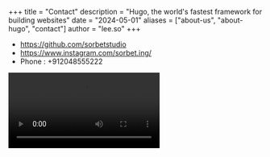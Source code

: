 +++
title = "Contact"
description = "Hugo, the world's fastest framework for building websites"
date = "2024-05-01"
aliases = ["about-us", "about-hugo", "contact"]
author = "lee.so"
+++

- https://github.com/sorbetstudio
- https://www.instagram.com/sorbet.ing/
- Phone : +912048555222

<video controls>
  <source src="/videos/sorbet.mp4" type="video/mp4">
</video>


